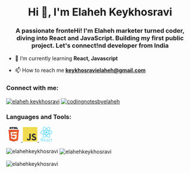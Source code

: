 <h1 align="center">Hi 👋, I'm Elaheh Keykhosravi</h1>
<h3 align="center">A passionate fronteHi! I'm Elaheh marketer turned coder, diving into React and JavaScript. Building my first public project. Let's connect!nd developer from India</h3>

- 🌱 I’m currently learning **React, Javascript**

- 📫 How to reach me **keykhosravielaheh@gmail.com**

<h3 align="left">Connect with me:</h3>
<p align="left">
<a href="https://linkedin.com/in/elaheh keykhosravi" target="blank"><img align="center" src="https://raw.githubusercontent.com/rahuldkjain/github-profile-readme-generator/master/src/images/icons/Social/linked-in-alt.svg" alt="elaheh keykhosravi" height="30" width="40" /></a>
<a href="https://instagram.com/codingnotesbyelaheh" target="blank"><img align="center" src="https://raw.githubusercontent.com/rahuldkjain/github-profile-readme-generator/master/src/images/icons/Social/instagram.svg" alt="codingnotesbyelaheh" height="30" width="40" /></a>
</p>

<h3 align="left">Languages and Tools:</h3>
<p align="left"> <a href="https://www.w3.org/html/" target="_blank" rel="noreferrer"> <img src="https://raw.githubusercontent.com/devicons/devicon/master/icons/html5/html5-original-wordmark.svg" alt="html5" width="40" height="40"/> </a> <a href="https://developer.mozilla.org/en-US/docs/Web/JavaScript" target="_blank" rel="noreferrer"> <img src="https://raw.githubusercontent.com/devicons/devicon/master/icons/javascript/javascript-original.svg" alt="javascript" width="40" height="40"/> </a> <a href="https://reactjs.org/" target="_blank" rel="noreferrer"> <img src="https://raw.githubusercontent.com/devicons/devicon/master/icons/react/react-original-wordmark.svg" alt="react" width="40" height="40"/> </a> </p>

<p><img align="left" src="https://github-readme-stats.vercel.app/api/top-langs?username=elahehkeykhosravi&show_icons=true&locale=en&layout=compact" alt="elahehkeykhosravi" /></p>

<p>&nbsp;<img align="center" src="https://github-readme-stats.vercel.app/api?username=elahehkeykhosravi&show_icons=true&locale=en" alt="elahehkeykhosravi" /></p>

<p><img align="center" src="https://github-readme-streak-stats.herokuapp.com/?user=elahehkeykhosravi&" alt="elahehkeykhosravi" /></p>

